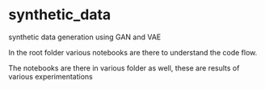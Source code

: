 # synthetic_data
synthetic data generation using GAN and VAE

In the root folder various notebooks are there to understand the code flow.

The notebooks are there in various folder as well, these are results of various experimentations

